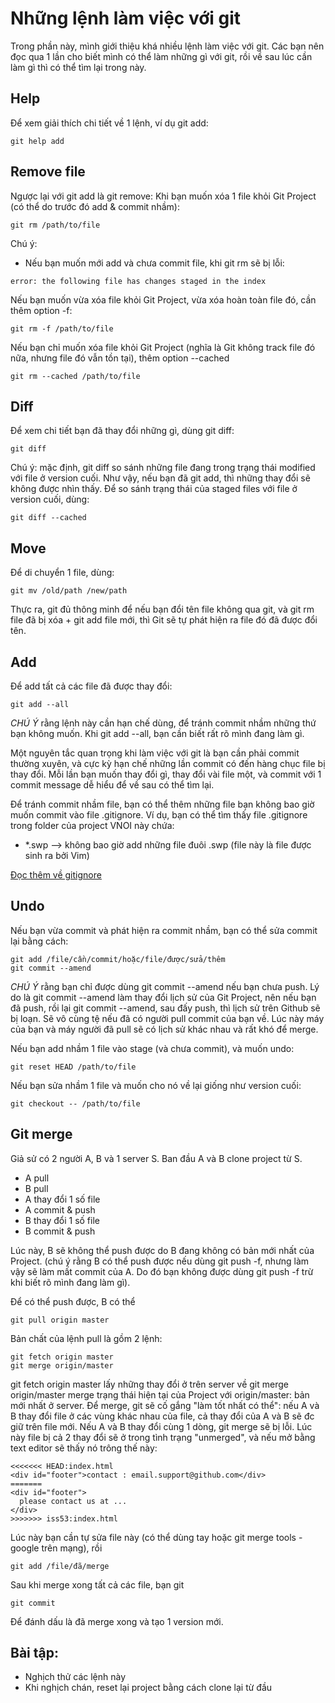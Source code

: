 # Những lệnh làm việc với git

Trong phần này, mình giới thiệu khá nhiều lệnh làm việc với git. Các bạn nên đọc qua 1 lần cho biết mình có thể làm những gì với git, rồi về sau lúc cần làm gì thì có thể tìm lại trong này.

## Help

Để xem giải thích chi tiết về 1 lệnh, ví dụ git add:

```
git help add
```

## Remove file

Ngược lại với git add là git remove: Khi bạn muốn xóa 1 file khỏi Git Project (có thể do trước đó add & commit nhầm):

```
git rm /path/to/file
```

Chú ý:
* Nếu bạn muốn mới add và chưa commit file, khi git rm sẽ bị lỗi:
```
error: the following file has changes staged in the index
```

Nếu bạn muốn vừa xóa file khỏi Git Project, vừa xóa hoàn toàn file đó, cần thêm option -f:

```
git rm -f /path/to/file
```

Nếu bạn chỉ muốn xóa file khỏi Git Project (nghĩa là Git không track file đó nữa, nhưng file đó vẫn tồn tại), thêm option --cached

```
git rm --cached /path/to/file
```

## Diff

Để xem chi tiết bạn đã thay đổi những gì, dùng git diff:

```
git diff
```

Chú ý: mặc định, git diff so sánh những file đang trong trạng thái modified với file ở version cuối. Như vậy, nếu bạn đã git add, thì những thay đổi sẽ không được nhìn thấy. Để so sánh trạng thái của staged files với file ở version cuối, dùng:

```
git diff --cached
```

## Move

Để di chuyển 1 file, dùng:

```
git mv /old/path /new/path
```

Thực ra, git đủ thông minh để nếu bạn đổi tên file không qua git, và git rm file đã bị xóa + git add file mới, thì Git sẽ tự phát hiện ra file đó đã được đổi tên.

## Add

Để add tất cả các file đã được thay đổi:

```
git add --all
```

_CHÚ Ý_ rằng lệnh này cần hạn chế dùng, để tránh commit nhầm những thứ bạn không muốn. Khi git add --all, bạn cần biết rất rõ mình đang làm gì.

Một nguyên tắc quan trọng khi làm việc với git là bạn cần phải commit thường xuyên, và cực kỳ hạn chế những lần commit có đến hàng chục file bị thay đổi. Mỗi lần bạn muốn thay đổi gì, thay đổi vài file một, và commit với 1 commit message dễ hiểu để về sau có thể tìm lại.

Để tránh commit nhầm file, bạn có thể thêm những file bạn không bao giờ muốn commit vào file .gitignore. Ví dụ, bạn có thể tìm thấy file .gitignore trong folder của project VNOI này chứa:

* *.swp --> không bao giờ add những file đuôi .swp (file này là file được sinh ra bởi Vim)

[Đọc thêm về gitignore](http://git-scm.com/docs/gitignore)

## Undo

Nếu bạn vừa commit và phát hiện ra commit nhầm, bạn có thể sửa commit lại bằng cách:

```
git add /file/cần/commit/hoặc/file/được/sửa/thêm
git commit --amend
```

_CHÚ Ý_ rằng bạn chỉ được dùng git commit --amend nếu bạn chưa push. Lý do là git commit --amend làm thay đổi lịch sử của Git Project, nên nếu bạn đã push, rồi lại git commit --amend, sau đấy push, thì lịch sử trên Github sẽ bị loạn. Sẽ vô cùng tệ nếu đã có người pull commit của bạn về. Lúc này máy của bạn và máy người đã pull sẽ có lịch sử khác nhau và rất khó để merge.

Nếu bạn add nhầm 1 file vào stage (và chưa commit), và muốn undo:

```
git reset HEAD /path/to/file
```

Nếu bạn sửa nhầm 1 file và muốn cho nó về lại giống như version cuối:

```
git checkout -- /path/to/file
```

## Git merge

Giả sử có 2 người A, B và 1 server S. Ban đầu A và B clone project từ S.
* A pull
* B pull
* A thay đổi 1 số file
* A commit & push
* B thay đổi 1 số file
* B commit & push

Lúc này, B sẽ không thể push được do B đang không có bản mới nhất của Project. (chú ý rằng B có thể push được nếu dùng git push -f, nhưng làm vậy sẽ làm mất commit của A. Do đó bạn không được dùng git push -f trừ khi biết rõ mình đang làm gì).

Để có thể push được, B có thể
```
git pull origin master
```

Bản chất của lệnh pull là gồm 2 lệnh:

```
git fetch origin master
git merge origin/master
```

git fetch origin master lấy những thay đổi ở trên server về
git merge origin/master merge trạng thái hiện tại của Project với origin/master: bản mới nhất ở server. Để merge, git sẽ cố gắng "làm tốt nhất có thể": nếu A và B thay đổi file ở các vùng khác nhau của file, cả thay đổi của A và B sẽ đc giữ trên file mới. Nếu A và B thay đổi cùng 1 dòng, git merge sẽ bị lỗi. Lúc này file bị cả 2 thay đổi sẽ ở trong tình trạng "unmerged", và nếu mở bằng text editor sẽ thấy nó trông thế này:

```
<<<<<<< HEAD:index.html
<div id="footer">contact : email.support@github.com</div>
=======
<div id="footer">
  please contact us at ...
</div>
>>>>>>> iss53:index.html
```

Lúc này bạn cần tự sửa file này (có thể dùng tay hoặc git merge tools - google trên mạng), rồi

```
git add /file/đã/merge
```

Sau khi merge xong tất cả các file, bạn git

```
git commit
```

Để đánh dấu là đã merge xong và tạo 1 version mới.

## Bài tập:
* Nghịch thử các lệnh này
* Khi nghịch chán, reset lại project bằng cách clone lại từ đầu

